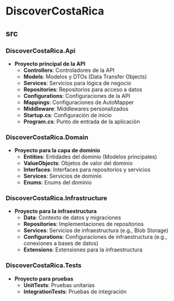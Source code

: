 # DiscoverCostaRica

## src

### DiscoverCostaRica.Api

- **Proyecto principal de la API**
    - **Controllers**: Controladores de la API
    - **Models**: Modelos y DTOs (Data Transfer Objects)
    - **Services**: Servicios para lógica de negocio
    - **Repositories**: Repositorios para acceso a datos
    - **Configurations**: Configuraciones de la API
    - **Mappings**: Configuraciones de AutoMapper
    - **Middleware**: Middlewares personalizados
    - **Startup.cs**: Configuración de inicio
    - **Program.cs**: Punto de entrada de la aplicación

### DiscoverCostaRica.Domain

- **Proyecto para la capa de dominio**
    - **Entities**: Entidades del dominio (Modelos principales)
    - **ValueObjects**: Objetos de valor del dominio
    - **Interfaces**: Interfaces para repositorios y servicios
    - **Services**: Servicios de dominio
    - **Enums**: Enums del dominio

### DiscoverCostaRica.Infrastructure

- **Proyecto para la infraestructura**
    - **Data**: Contexto de datos y migraciones
    - **Repositories**: Implementaciones de repositorios
    - **Services**: Servicios de infraestructura (e.g., Blob Storage)
    - **Configurations**: Configuraciones de infraestructura (e.g., conexiones a bases de datos)
    - **Extensions**: Extensiones para la infraestructura

### DiscoverCostaRica.Tests

- **Proyecto para pruebas**
    - **UnitTests**: Pruebas unitarias
    - **IntegrationTests**: Pruebas de integración
